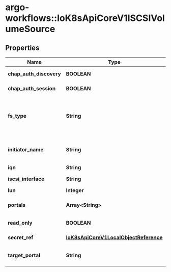 # argo-workflows::IoK8sApiCoreV1ISCSIVolumeSource

## Properties
Name | Type | Description | Notes
------------ | ------------- | ------------- | -------------
**chap_auth_discovery** | **BOOLEAN** | chapAuthDiscovery defines whether support iSCSI Discovery CHAP authentication | [optional] 
**chap_auth_session** | **BOOLEAN** | chapAuthSession defines whether support iSCSI Session CHAP authentication | [optional] 
**fs_type** | **String** | fsType is the filesystem type of the volume that you want to mount. Tip: Ensure that the filesystem type is supported by the host operating system. Examples: \&quot;ext4\&quot;, \&quot;xfs\&quot;, \&quot;ntfs\&quot;. Implicitly inferred to be \&quot;ext4\&quot; if unspecified. More info: https://kubernetes.io/docs/concepts/storage/volumes#iscsi | [optional] 
**initiator_name** | **String** | initiatorName is the custom iSCSI Initiator Name. If initiatorName is specified with iscsiInterface simultaneously, new iSCSI interface &lt;target portal&gt;:&lt;volume name&gt; will be created for the connection. | [optional] 
**iqn** | **String** | iqn is the target iSCSI Qualified Name. | 
**iscsi_interface** | **String** | iscsiInterface is the interface Name that uses an iSCSI transport. Defaults to &#39;default&#39; (tcp). | [optional] 
**lun** | **Integer** | lun represents iSCSI Target Lun number. | 
**portals** | **Array&lt;String&gt;** | portals is the iSCSI Target Portal List. The portal is either an IP or ip_addr:port if the port is other than default (typically TCP ports 860 and 3260). | [optional] 
**read_only** | **BOOLEAN** | readOnly here will force the ReadOnly setting in VolumeMounts. Defaults to false. | [optional] 
**secret_ref** | [**IoK8sApiCoreV1LocalObjectReference**](IoK8sApiCoreV1LocalObjectReference.md) | secretRef is the CHAP Secret for iSCSI target and initiator authentication | [optional] 
**target_portal** | **String** | targetPortal is iSCSI Target Portal. The Portal is either an IP or ip_addr:port if the port is other than default (typically TCP ports 860 and 3260). | 


